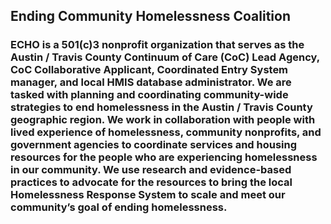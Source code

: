 ## Ending Community Homelessness Coalition

### ECHO is a 501(c)3 nonprofit organization that serves as the Austin / Travis County Continuum of Care (CoC) Lead Agency, CoC Collaborative Applicant, Coordinated Entry System manager, and local HMIS database administrator. We are tasked with planning and coordinating community-wide strategies to end homelessness in the Austin / Travis County geographic region. We work in collaboration with people with lived experience of homelessness, community nonprofits, and government agencies to coordinate services and housing resources for the people who are experiencing homelessness in our community. We use research and evidence-based practices to advocate for the resources to bring the local Homelessness Response System to scale and meet our community’s goal of ending homelessness.

<!--

**Here are some ideas to get you started:**

🙋‍♀️ A short introduction - what is your organization all about?
🌈 Contribution guidelines - how can the community get involved?
👩‍💻 Useful resources - where can the community find your docs? Is there anything else the community should know?
🍿 Fun facts - what does your team eat for breakfast?
🧙 Remember, you can do mighty things with the power of [Markdown](https://docs.github.com/github/writing-on-github/getting-started-with-writing-and-formatting-on-github/basic-writing-and-formatting-syntax)
-->
